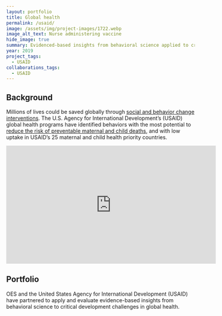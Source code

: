 ```yaml
---
layout: portfolio
title: Global health
permalink: /usaid/
image: /assets/img/project-images/1722.webp
image_alt_text: Nurse administering vaccine
hide_image: true
summary: Evidenced-based insights from behavioral science applied to critical development challenges in Global Health
year: 2019
project_tags:
  - USAID
collaborations_tags:
  - USAID
---
```

## Background
Millions of lives could be saved globally through <a href="https://www.usaid.gov/news-information/speeches/jun-21-2021-administrator-samantha-powers-keynote-remarks-united-nations-behavioral-science-week" target="_blank">social and behavior change interventions</a>. The U.S. Agency for International Development’s (USAID) global health programs have identified behaviors with the most potential to <a href="https://www.usaid.gov/global-health/health-areas/maternal-and-child-health" target="_blank">reduce the risk of preventable maternal and child deaths</a>, and with low uptake in USAID’s 25 maternal and child health priority countries.

<div class="videoWrapper">
<iframe title="TechChange OES Demo" width="560" height="315" src="https://www.youtube.com/embed/JcOg-4C56ag" frameborder="0" allow="autoplay; encrypted-media" allowfullscreen></iframe>
</div>

## Portfolio
OES and the United States Agency for International Development (USAID) have partnered to apply and evaluate evidence-based insights from behavioral science to critical development challenges in global health.

